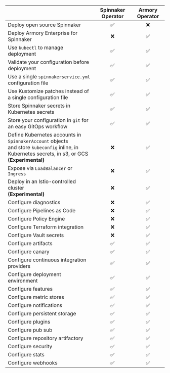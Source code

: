 |                                                                                                                                                        | Spinnaker Operator | Armory Operator |
|:------------------------------------------------------------------------------------------------------------------------------------------------------ |:------------------:|:---------------:|
| Deploy open source Spinnaker                                                                                                                           |      &#9989;       |    &#10060;     |
| Deploy Armory Enterprise for Spinnaker                                                                                                                 |      &#10060;      |     &#9989;     |
| Use `kubectl` to manage deployment                                                                                                                     |      &#9989;       |     &#9989;     |
| Validate your configuration before deployment                                                                                                          |      &#9989;       |     &#9989;     |
| Use a single `spinnakerservice.yml` configuration file                                                                                                 |      &#9989;       |     &#9989;     |
| Use Kustomize patches instead of a single configuration file                                                                                           |      &#9989;       |     &#9989;     |
| Store Spinnaker secrets in Kubernetes secrets                                                                                                          |      &#9989;       |     &#9989;     |
| Store your configuration in `git` for an easy GitOps workflow                                                                                          |      &#9989;       |     &#9989;     |
| Define Kubernetes accounts in `SpinnakerAccount` objects<br> and store `kubeconfig` inline, in Kubernetes secrets, in s3, or GCS<br>**(Experimental)** |      &#10060;      |     &#9989;     |
| Expose via `LoadBalancer` or `Ingress`                                                                                                                 |      &#10060;      |     &#9989;     |
| Deploy in an Istio-controlled cluster<br>**(Experimental)**                                                                                            |      &#10060;      |     &#9989;     |
| Configure diagnostics                                                                                                                                  |      &#10060;      |     &#9989;     |
| Configure Pipelines as Code                                                                                                                            |      &#10060;      |     &#9989;     |
| Configure Policy Engine                                                                                                                                |      &#10060;      |     &#9989;     |                                                                     
| Configure Terraform integration                                                                                                                        |      &#10060;      |     &#9989;     |
| Configure Vault secrets                                                                                                                                |      &#10060;      |     &#9989;     |
| Configure artifacts                                                                                                                                    |      &#9989;       |     &#9989;     |
| Configure canary                                                                                                                                       |      &#9989;       |     &#9989;     |
| Configure continuous integration providers                                                                                                             |      &#9989;       |     &#9989;     |
| Configure deployment environment                                                                                                                       |      &#9989;       |     &#9989;     |
| Configure features                                                                                                                                     |      &#9989;       |     &#9989;     |
| Configure metric stores                                                                                                                                |      &#9989;       |     &#9989;     |
| Configure notifications                                                                                                                                |      &#9989;       |     &#9989;     |
| Configure persistent storage                                                                                                                           |      &#9989;       |     &#9989;     |
| Configure plugins                                                                                                                                      |      &#9989;       |     &#9989;     |
| Configure pub sub                                                                                                                                      |      &#9989;       |     &#9989;     |
| Configure repository artifactory                                                                                                                       |      &#9989;       |     &#9989;     |
| Configure security                                                                                                                                     |      &#9989;       |     &#9989;     |
| Configure stats                                                                                                                                        |      &#9989;       |     &#9989;     |
| Configure webhooks                                                                                                                                     |      &#9989;       |     &#9989;     |